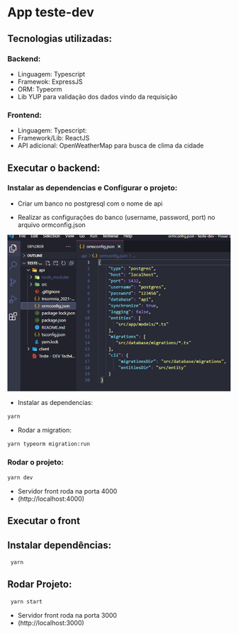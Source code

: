 # App teste-dev

## Tecnologias utilizadas:

### Backend:

- Linguagem: Typescript
- Framewok: ExpressJS
- ORM: Typeorm
- Lib YUP para validação dos dados vindo da requisição

### Frontend:

- Linguagem: Typescript:
- Framework/Lib: ReactJS
- API adicional: OpenWeatherMap para busca de clima da cidade

## Executar o backend:

### Instalar as dependencias e Configurar o projeto:

- Criar um banco no postgresql com o nome de api

- Realizar as configurações do banco (username, password, port) no arquivo ormconfig.json

![Image](https://github.com/yasmin-carvalho/teste-dev/blob/master/api/assets/ormconfig.PNG "Arquivo de configuração do banco")

- Instalar as dependencias:

```bash
yarn
```

- Rodar a migration:

```bash
yarn typeorm migration:run
```

### Rodar o projeto:

```bash
yarn dev
```

- Servidor front roda na porta 4000
- (http://localhost:4000)

## Executar o front

## Instalar dependências:

```bash
 yarn
```

## Rodar Projeto:

```bash
 yarn start
```

- Servidor front roda na porta 3000
- (http://localhost:3000)
